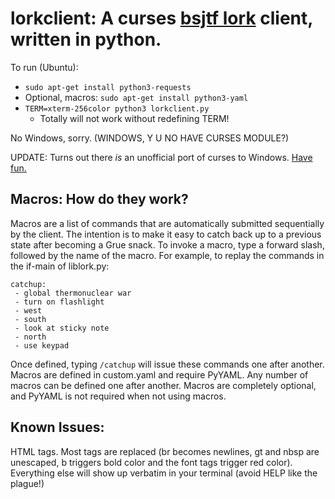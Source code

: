 lorkclient: A curses [bsjtf lork](https://bsjtf.com) client, written in python.
===============================================================================

To run (Ubuntu):

* `sudo apt-get install python3-requests`
* Optional, macros: `sudo apt-get install python3-yaml`
* `TERM=xterm-256color python3 lorkclient.py`
  * Totally will not work without redefining TERM!

No Windows, sorry. (WINDOWS, Y U NO HAVE CURSES MODULE?)

UPDATE: Turns out there *is* an unofficial port of curses to Windows.
[Have fun.](http://www.lfd.uci.edu/~gohlke/pythonlibs/#curses)

Macros: How do they work?
-------------------------

Macros are a list of commands that are automatically submitted sequentially by
the client. The intention is to make it easy to catch back up to a previous
state after becoming a Grue snack. To invoke a macro, type a forward slash,
followed by the name of the macro. For example, to replay the commands in the
if-main of liblork.py:

	catchup:
	 - global thermonuclear war
	 - turn on flashlight
	 - west
	 - south
	 - look at sticky note
	 - north
	 - use keypad

Once defined, typing `/catchup` will issue these commands one after another.
Macros are defined in custom.yaml and require PyYAML. Any number of macros can
be defined one after another. Macros are completely optional, and PyYAML is not
required when not using macros.

Known Issues:
-------------

HTML tags. Most tags are replaced (br becomes newlines, gt and nbsp are
unescaped, b triggers bold color and the font tags trigger red color).
Everything else will show up verbatim in your terminal (avoid HELP like the
plague!)
